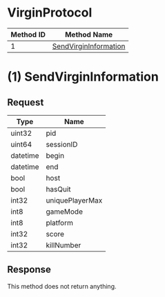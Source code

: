 # VirginProtocol

| Method ID | Method Name |
|-----------|-------------|
| 1 | [SendVirginInformation](#1-sendvirgininformation) |

# (1) SendVirginInformation

## Request

| Type | Name |
|------|------|
| uint32 | pid |
| uint64 | sessionID |
| datetime | begin |
| datetime | end |
| bool | host |
| bool | hasQuit |
| int32 | uniquePlayerMax |
| int8 | gameMode |
| int8 | platform |
| int32 | score |
| int32 | killNumber |

## Response
This method does not return anything.

